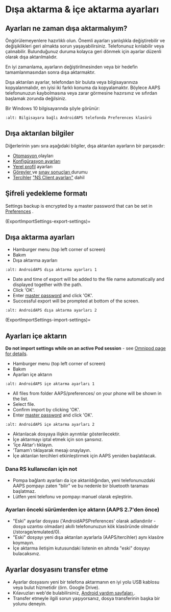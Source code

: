 # Dışa aktarma & içe aktarma ayarları

## Ayarları ne zaman dışa aktarmalıyım?

Öngörülemeyenlere hazırlıklı olun. Önemli ayarları yanlışlıkla değiştirebilir ve değişiklikleri geri almakta sorun yaşayabilirsiniz. Telefonunuz kırılabilir veya çalınabilir. Bulunduğunuz duruma kolayca geri dönmek için ayarlar düzenli olarak dışa aktarılmalıdır.

En iyi zamanlama, ayarların değiştirilmesinden veya bir hedefin tamamlanmasından sonra dışa aktarmaktır.

Dışa aktarılan ayarlar, telefondan bir buluta veya bilgisayarınıza kopyalanmalıdır, en iyisi iki farklı konuma da kopyalamaktır. Böylece AAPS telefonunuzun kaybolmasına veya zarar görmesine hazırsınız ve sıfırdan başlamak zorunda değilsiniz.

Bir Windows 10 bilgisayarında şöyle görünür:

```{image} ../images/AAPS_ExImportSettingsWin.png
:alt: Bilgisayara bağlı AndroidAPS telefonda Preferences klasörü
```

## Dışa aktarılan bilgiler

Diğerlerinin yanı sıra aşağıdaki bilgiler, dışa aktarılan ayarların bir parçasıdır:

- [ Otomasyon ](../usuge/automation.md) olayları
- [Konfigürasyon ayarları](../Configuration/Config-Builder.md)
- [Yerel profil](Config-Builder-local-profile) ayarları
- [ Görevler ](../usuge/objectives.md) ve [ sınav sonuçları ](objective-sjective-3-prove-your-nowledge) durumu
- [Tercihler](../Configuration/Preferences.md) ["NS Client ayarları"](Preferences-nsclient) dahil

## Şifreli yedekleme formatı

Settings backup is encrypted by a master password that can be set in [Preferences](Preferences-master-password) .

(ExportImportSettings-export-settings)=
## Dışa aktarma ayarları

- Hamburger menu (top left corner of screen)
- Bakım
- Dışa aktarma ayarları

```{image} ../images/AAPS_ExportSettings1.png
:alt: AndroidAPS dışa aktarma ayarları 1
```

- Date and time of export will be added to the file name automatically and displayed together with the path.
- Click 'OK'.
- Enter [master password](Preferences-master-password) and click 'OK'.
- Successful export will be prompted at bottom of the screen.

```{image} ../images/AAPS_ExportSettings2.png
:alt: AndroidAPS dışa aktarma ayarları 2
```

(ExportImportSettings-import-settings)=
## Ayarları içe aktarın

**Do not import settings while on an active Pod session** - see [Omnipod page for details](OmnipodEros-import-settings-from-previous-aaps).

- Hamburger menu (top left corner of screen)
- Bakım
- Ayarları içe aktarın

```{image} ../images/AAPS_ImportSettings1.png
:alt: AndroidAPS içe aktarma ayarları 1
```

- All files from folder AAPS/preferences/ on your phone will be shown in the list.
- Select file.
- Confirm import by clicking 'OK'.
- Enter [master password](Preferences-master-password) and click 'OK'.

```{image} ../images/AAPS_ImportSettings2.png
:alt: AndroidAPS içe aktarma ayarları 2
```

- Aktarılacak dosyaya ilişkin ayrıntılar gösterilecektir.
- İçe aktarmayı iptal etmek için son şansınız.
- 'İçe Aktar'ı tıklayın.
- 'Tamam'ı tıklayarak mesajı onaylayın.
- İçe aktarılan tercihleri etkinleştirmek için AAPS yeniden başlatılacak.

### Dana RS kullanıcıları için not

- Pompa bağlantı ayarları da içe aktarıldığından, yeni telefonunuzdaki AAPS pompayı zaten "bilir" ve bu nedenle bir bluetooth taraması başlatmaz.
- Lütfen yeni telefonu ve pompayı manuel olarak eşleştirin.

### Ayarları önceki sürümlerden içe aktarın (AAPS 2.7'den önce)

- "Eski" ayarlar dosyası ('AndroidAPSPreferences' olarak adlandırılır - dosya uzantısı olmadan) akıllı telefonunuzun kök klasöründe olmalıdır (/storage/emulated/0).
- "Eski" dosyayı yeni dışa aktarılan ayarlarla (AAPS/tercihler) aynı klasöre koymayın.
- İçe aktarma iletişim kutusundaki listenin en altında "eski" dosyayı bulacaksınız.

## Ayarlar dosyasını transfer etme

- Ayarlar dosyasını yeni bir telefona aktarmanın en iyi yolu USB kablosu veya bulut hizmetidir (örn. Google Drive).
- Kılavuzları web'de bulabilirsiniz, [ Android yardım sayfaları ](https://support.google.com/android/answer/9064445?hl=en).
- Transfer etmeyle ilgili sorun yaşıyorsanız, dosya transferinin başka bir yolunu deneyin.
